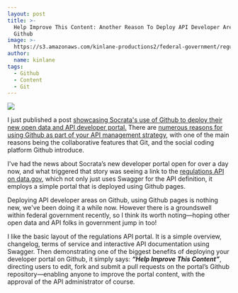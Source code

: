```yaml
---
layout: post
title: >-
  Help Improve This Content: Another Reason To Deploy API Developer Area on
  Github
image: >-
  https://s3.amazonaws.com/kinlane-productions2/federal-government/regulations/regulations-gov-swagger-docs.png
author:
  name: kinlane
tags:
  - Github
  - Content
  - Git
---
```

[![](https://s3.amazonaws.com/kinlane-productions2/federal-government/regulations/regulations-gov-swagger-docs.png)](http://api.data.gov/docs/regulations/#!/regulations.json/)

I just published a post [showcasing Socrata's use of Github to deploy their new open data and API developer portal.](http://apievangelist.com/2014/04/10/developer-portals-on-github-example-from-socrata/) There are [numerous reasons for using Github as part of your API management strategy](http://apievangelist.com/2013/06/08/api-management-using-github/), with one of the main reasons being the collaborative features that Git, and the social coding platform Github introduce.

I've had the news about Socrata’s new developer portal open for over a day now, and what triggered that story was seeing a link to the [regulations API on data.gov](http://api.data.gov/docs/regulations/#!/regulations.json/), which not only just uses Swagger for the API definition, it employs a simple portal that is deployed using Github pages.

Deploying API developer areas on Github, using Github pages is nothing new, we've been doing it a while now. However there is a groundswell within federal government recently, so I think its worth noting—hoping other open data and API folks in government jump in too!

I like the basic layout of the regulations API portal. It is a simple overview, changelog, terms of service and interactive API documentation using Swagger. Then demonstrating one of the biggest benefits of deploying your developer portal on Github, it simply says: **_“Help Improve This Content”_**, directing users to edit, fork and submit a pull requests on the portal’s Github repository—enabling anyone to improve the portal content, with the approval of the API administrator of course.